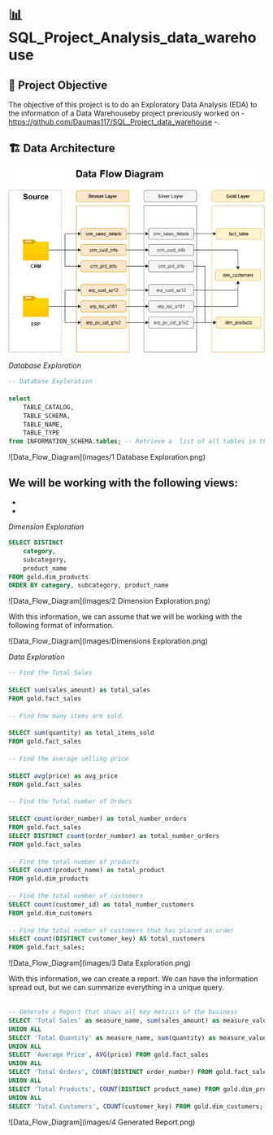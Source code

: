# 📊 SQL_Project_Analysis_data_warehouse


## 📝 Project Objective

The objective of this project is to do an Exploratory Data Analysis (EDA) to the information of a Data Warehouseby project previously worked on - https://github.com/Daumas117/SQL_Project_data_warehouse -.

## 🏗️ Data Architecture

![Data_Flow_Diagram](images/data_flow_diagram.png)

*Database Exploration*

```sql
-- Database Exploration

select
	TABLE_CATALOG,
	TABLE_SCHEMA,
	TABLE_NAME,
	TABLE_TYPE
from INFORMATION_SCHEMA.tables; -- Retrieve a  list of all tables in the DB.
```
![Data_Flow_Diagram](images/1 Database Exploration.png)

We will be working with the following views:
-
-
-


*Dimension Exploration*

```sql
SELECT DISTINCT
	category,
	subcategory,
	product_name
FROM gold.dim_products
ORDER BY category, subcategory, product_name
```
![Data_Flow_Diagram](images/2 Dimension Exploration.png)

With this information, we can assume that we will be working with the following format of information.

![Data_Flow_Diagram](images/Dimensions Exploration.png)

*Data Exploration*

```sql
-- Find the Total Sales

SELECT sum(sales_amount) as total_sales
FROM gold.fact_sales

-- Find how many items are sold.

SELECT sum(quantity) as total_items_sold
FROM gold.fact_sales

-- Find the average selling price

SELECT avg(price) as avg_price
FROM gold.fact_sales

-- Find the Total number of Orders

SELECT count(order_number) as total_number_orders
FROM gold.fact_sales
SELECT DISTINCT count(order_number) as total_number_orders
FROM gold.fact_sales

-- Find the total number of products
SELECT count(product_name) as total_product
FROM gold.dim_products

-- Find the total number of customers
SELECT count(customer_id) as total_number_customers
FROM gold.dim_customers

-- Find the total number of customers that has placed an order
SELECT count(DISTINCT customer_key) AS total_customers 
FROM gold.fact_sales;
```

![Data_Flow_Diagram](images/3 Data Exploration.png)

With this information, we can create a report. We can have the information spread out, but we can summarize everything in a unique query.

```sql

-- Generate a Report that shows all key metrics of the business
SELECT 'Total Sales' as measure_name, sum(sales_amount) as measure_value FROM gold.fact_sales
UNION ALL 
SELECT 'Total Quantity' as measure_name, sum(quantity) as measure_value FROM gold.fact_sales
UNION ALL
SELECT 'Average Price', AVG(price) FROM gold.fact_sales
UNION ALL
SELECT 'Total Orders', COUNT(DISTINCT order_number) FROM gold.fact_sales
UNION ALL
SELECT 'Total Products', COUNT(DISTINCT product_name) FROM gold.dim_products
UNION ALL
SELECT 'Total Customers', COUNT(customer_key) FROM gold.dim_customers;
```

![Data_Flow_Diagram](images/4 Generated Report.png)

